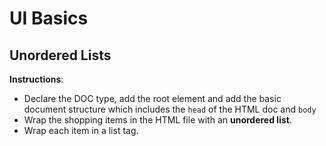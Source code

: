 # UI Basics

## Unordered Lists

**Instructions**:

- Declare the DOC type, add the root element and add the basic document structure which includes the `head` of the HTML doc and `body`
- Wrap the shopping items in the HTML file with an **unordered list**.
- Wrap each item in a list tag.
